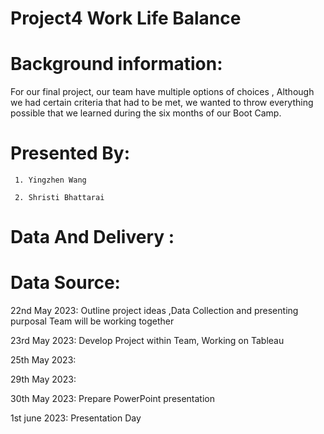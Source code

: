 # Project4     Work Life Balance
          

# Background information:
  
  For our final project, our team have multiple options of choices , Although we had certain criteria that  had to be met, we wanted to throw everything possible that we learned during the six months of our Boot Camp.






# Presented By:

     1. Yingzhen Wang
     
     2. Shristi Bhattarai
     
     
     
     
# Data And Delivery :    




     
     
     
      
      
# Data Source:
 
 
 
 
 
 
 
 
 22nd May 2023:  Outline project ideas ,Data Collection and presenting purposal Team will be working together
 
 23rd May 2023: Develop Project within Team, Working on Tableau
 
 25th May 2023: 
 
 29th May 2023: 
 
 30th May 2023: Prepare PowerPoint presentation
 
 1st june 2023: Presentation Day
 
 
